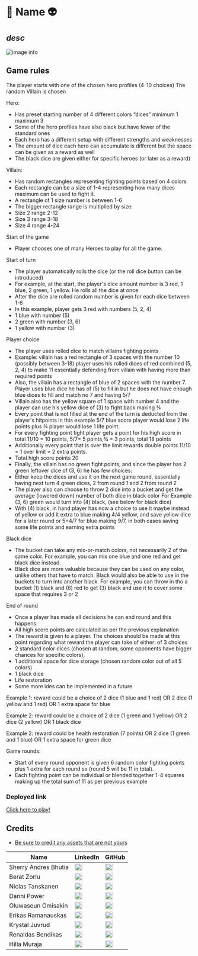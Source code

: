 # 🥣 **Name** 👽 
## *desc*

![image info](https://ui.dev/amiresponsive)

## Game rules

The player starts with one of the chosen hero profiles (4-10 choices)
The random Villain is chosen

Hero:
- Has preset starting number of 4 different colors “dices” minimum 1 maximum 3
- Some of the hero profiles have also black but have fewer of the standard ones
- Each hero has a different setup with different strengths and weaknesses
- The amount of dice each hero can accumulate is different but the space can be given as a reward as well
- The black dice are given either for specific heroes (or later as a reward)


Villain:
- Has random rectangles representing fighting points based on 4 colors
- Each rectangle can be a size of 1-4 representing how many dices maximum can be used to fight it.
- A rectangle of 1 size number is between 1-6
- The bigger rectangle range is multiplied by size: 
- Size 2 range 2-12
- Size 3 range 3-18
- Size 4 range 4-24

Start of the game
- Player chooses one of many Heroes to play for all the game.


Start of turn 
- The player automatically rolls the dice (or the roll dice button can be introduced)
- For example, at the start, the player's dice amount number is 3 red, 1 blue, 2 green, 1 yellow. He rolls all the dice at once
- After the dice are rolled random number is given for each dice between 1-6
- In this example, player gets 3 red with numbers (5, 2, 4)
- 1 blue with number (5)
- 2 green with number (3, 6)
- 1 yellow with number (3)


Player choice
- The player uses rolled dice to match villains fighting points 
- Example: villain has a red rectangle of 3 spaces with the number 10 (possibly between 3-18) player uses his rolled dices of red combined (5, 2, 4) to make 11 essentially defending from villain with having more than required points
- Also, the villain has a rectangle of blue of 2 spaces with the number 7. Player uses blue dice he has of (5) to fill in but he does not have enough blue dices to fill and match no 7  and having 5/7
- Villain also has the yellow square of 1 space with number 4 and the player can use his yellow dice of (3) to fight back making ¾
- Every point that is not filled at the end of the turn is deducted from the player's hitpoints in this example 5/7 blue  score player would lose 2 life points plus ¾ player would lose 1 life point. 
- For every fighting point fight player gets a point for his high score in total 11/10 = 10 points, 5/7= 5 points,¾ = 3 points, total 18 points
- Additionally every point that is over the limit rewards double points 11/10 = 1 over limit = 2 extra points.
- Total high score points 20
- Finally, the villain has no green fight points, and since the player has 2 green leftover dice of (3, 6) he has few choices: 
- Either keep the dices and use it on the next game round, essentially having next turn 4 green dices, 2 from round 1 and 2 from round 2
- The player also can choose to throw 2 dice into a bucket and get the average (lowered down) number of both dice in black color For Example  (3, 6) green would turn into (4) black, (see below for black dice)
- With (4) black, in hand player has now a choice to use it maybe instead of yellow or add it extra to blue making 4/4 yellow, and save yellow dice for a later round or 5+4/7 for blue making 9/7, in both cases saving some life points and earning extra points



Black dice
- The bucket can take any mix-or-match colors, not necessarily 2 of the same color. For example, you can mix one blue and one red and get black dice instead.
- Black dice are more valuable because they can be used on any color, unlike others that have to match. Black would also be able to use in the buckets to turn into another black. For example, you can throw in tho a bucket (1) black and (6) red to get (3) black and use it to cover some space that requires 3 or 2



End of round
- Once a player has made all decisions he can end round and this happens:
- All high score points are calculated as per the previous explanation
- The reward is given to a player. The choices should be made at this point regarding what reward the player can take of either: of 3 choices
- 2 standard color dices (chosen at random, some opponents have bigger chances for specific colors),
- 1 additional space for dice storage (chosen random color out of all 5 colors)
- 1 black dice
- Life restoration
- Some more ides can be implemented in a future

Example 1: reward could be a choice of 2 dice (1 blue and 1 red) OR 2 dice (1 yellow and 1 red) OR 1 extra space for blue

Example 2:  reward could be a choice of 2 dice (1 green and 1 yellow) OR 2 dice (2 yellow) OR 1 black dice

Example 2: reward could be health restoration (7 points) OR 2 dice (1 green and 1 blue) OR 1 extra space for green dice



Game rounds:
- Start of every round opponent is given 6 random color fighting points plus 1 extra for each round so (round 5 will be 11 in total). 
- Each fighting point can be individual or blended together 1-4 squares making up the total sum of 11 as per previous example


### Deployed link

[Click here to play!](https://www.example.com)

## Credits

* [Be sure to credit any assets that are not yours](https://www.example.com)

| Name                | LinkedIn                                                                                    | GitHub                                                                                    |
|---------------------|---------------------------------------------------------------------------------------------|-------------------------------------------------------------------------------------------|
| Sherry Andres Bhutia           | [<img src="https://skillicons.dev/icons?i=linkedin" height="20px" alt="LinkedIn" />](https://www.linkedin.com/in/sherry-andrews-bhutia/)           | [<img src="https://skillicons.dev/icons?i=github" height="20px" alt="GitHub" />](https://github.com/CodeConnoisseur74)           |
| Berat Zorlu         | [<img src="https://skillicons.dev/icons?i=linkedin" height="20px" alt="LinkedIn" />](https://www.linkedin.com/in/berat-zorlu/)                 | [<img src="https://skillicons.dev/icons?i=github" height="20px" alt="GitHub" />](https://github.com/beratzorlu)                 |
| Niclas Tanskanen | [<img src="https://skillicons.dev/icons?i=linkedin" height="20px" alt="LinkedIn" />](https://www.linkedin.com/in/niclastanskanen/)           | [<img src="https://skillicons.dev/icons?i=github" height="20px" alt="GitHub" />](https://github.com/niclastanskanen)           |
| Danni Power       | [<img src="https://skillicons.dev/icons?i=linkedin" height="20px" alt="LinkedIn" />](https://www.linkedin.com/in/danni-power-44a4601b5/)         | [<img src="https://skillicons.dev/icons?i=github" height="20px" alt="GitHub" />](https://github.com/Dmp-86)                       |
| Oluwaseun Omisakin  | [<img src="https://skillicons.dev/icons?i=linkedin" height="20px" alt="LinkedIn" />](https://www.linkedin.com/in/oluwaseun-omisakin-493765133/) | [<img src="https://skillicons.dev/icons?i=github" height="20px" alt="GitHub" />](https://github.com/belovedpearl)                |
| Erikas Ramanauskas  | [<img src="https://skillicons.dev/icons?i=linkedin" height="20px" alt="LinkedIn" />](https://www.linkedin.com/in/erikas-ramanauskas/)        | [<img src="https://skillicons.dev/icons?i=github" height="20px" alt="GitHub" />](https://github.com/Erikas-Ramanauskas)          |
| Krystal Juvrud | [<img src="https://skillicons.dev/icons?i=linkedin" height="20px" alt="LinkedIn" />](https://www.linkedin.com/in/krystal-juvrud/)             | [<img src="https://skillicons.dev/icons?i=github" height="20px" alt="GitHub" />](https://github.com/KrystalCoding)               |
| Renaldas Bendikas    | [<img src="https://skillicons.dev/icons?i=linkedin" height="20px" alt="LinkedIn" />](https://www.linkedin.com/in/renaldas-bendikas-100ab01a0/) | [<img src="https://skillicons.dev/icons?i=github" height="20px" alt="GitHub" />](https://github.com/Renaldas0)
| Hilla Muraja   | [<img src="https://skillicons.dev/icons?i=linkedin" height="20px" alt="LinkedIn" />](https://www.linkedin.com/in/hilla-muraja/) | [<img src="https://skillicons.dev/icons?i=github" height="20px" alt="GitHub" />](https://github.com/HMuraja)

